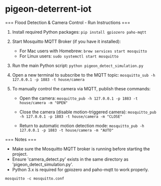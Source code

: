 # pigeon-deterrent-iot

=== Flood Detection & Camera Control - Run Instructions ===

1. Install required Python packages:
   `pip install gpiozero paho-mqtt`

2. Start Mosquitto MQTT Broker (if you have it installed):
   - For Mac users with Homebrew:
     `brew services start mosquitto`
   - For Linux users:
     `sudo systemctl start mosquitto`

3. Run the main Python script:
   `python pigeon_detect_simulation.py`

4. Open a new terminal to subscribe to the MQTT topic:
   `mosquitto_sub -h 127.0.0.1 -p 1883 -t house/camera`

5. To manually control the camera via MQTT, publish these commands:
   - Open the camera:
     `mosquitto_pub -h 127.0.0.1 -p 1883 -t house/camera -m "OPEN"`

   - Close the camera (disable motion-triggered camera):
     `mosquitto_pub -h 127.0.0.1 -p 1883 -t house/camera -m "CLOSE"`

   - Return to automatic motion detection mode:
     `mosquitto_pub -h 127.0.0.1 -p 1883 -t house/camera -m "AUTO"`

=== Notes ===
- Make sure the Mosquitto MQTT broker is running before starting the project.
- Ensure 'camera_detect.py' exists in the same directory as 'pigeon_detect_simulation.py'.
- Python 3.x is required for gpiozero and paho-mqtt to work properly.

`mosquitto -c mosquitto.conf`